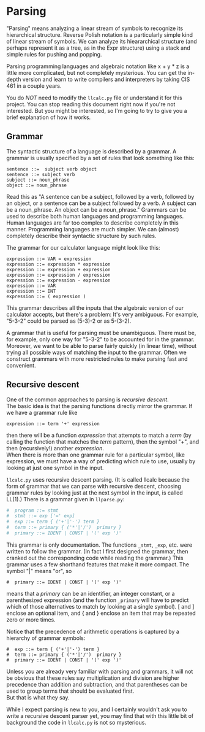 # Parsing

"Parsing" means analyzing a linear stream of symbols to 
recognize its hierarchical structure.  Reverse Polish
notation is a particularly simple kind of linear stream 
of symbols.  We can analyze its hieararchical structure 
(and perhaps represent it as a tree, as in the Expr structure)
using a stack and simple rules for pushing and popping. 

Parsing programming languages and algebraic notation like 
x + y * z is a little more complicated, but not completely 
mysterious.  You can get the in-depth version and learn to 
write compilers and interpreters by taking CIS 461 in a couple
years.  

You do *NOT* need to modify the ```llcalc.py``` file or
understand it for this project.  You can stop reading this 
document right now if you're not interested.  But you might 
be interested, so I'm going to try to give you a brief
explanation of how it works. 

## Grammar

The syntactic structure of a language is described by a grammar. 
A grammar is usually specified by a set of rules that look 
something like this: 

```
sentence ::=  subject verb object
sentence ::= subject verb
subject ::= noun_phrase
object ::= noun_phrase
```
Read this as "A sentence can be a subject, followed by a verb, followed 
by an object, or a sentence can be a subject followed by a verb.  A subject 
can be a noun_phrase.  An object can be a noun_phrase."   Grammars can 
be used to describe both human languages and programming languages. 
Human languages are far too complex to describe completely in this manner. 
Programming languages are much simpler. We can (almost) completely describe
their syntactic structure by such rules. 

The grammar for our calculator language might look like this: 

```
expression ::= VAR = expression
expression ::= expression * expression
expression ::= expression + expression
expression ::= expression / expression
expression ::= expression - expression
expression ::= VAR
expression ::= INT
expression ::= ( expression ) 
```
This grammar describes all the inputs that the algebraic version 
of our calculator accepts, but there's a problem:  It's very ambiguous. 
For example, "5-3-2" could be parsed as (5-3)-2 or as 5-(3-2).  

A grammar that is useful for parsing must be unambiguous.  There must be, 
for example, only one way for "5-3-2" to be accounted for in the grammar. 
Moreover, we want to be able to parse fairly quickly (in linear time), 
without trying all possible ways of matching the input to the grammar.  Often 
we construct grammars with more restricted rules to make parsing fast and 
convenient. 

## Recursive descent

One of the common approaches to parsing is *recursive descent*.  
The basic idea is that the parsing functions directly mirror the 
grammar.  If we have a grammar rule like 
```
expression ::= term '+' expression
```
then there will be a function *expression* that attempts to match 
a *term*  (by calling the function that matches the *term* pattern), 
then the symbol "+", and then (recursively!) another *expression*.  
When there is more than one grammar rule for a particular symbol, 
like expression, we must have a way of predicting which rule to use, 
usually by looking at just one symbol in the input.  

```llcalc.py``` uses recursive descent parsing.  (It is called llcalc
because the form of grammar that we can parse with recursive descent, 
choosing grammar rules by looking just at the next symbol in the input, 
is called LL(1).)  There is a grammar given in ```llparse.py```: 

```python
#  program ::= stmt
#  stmt ::= exp ['=' exp]
#  exp ::= term { ('+'|'-') term }
#  term ::= primary { ('*'|'/')  primary }
#  primary ::= IDENT | CONST | '(' exp ')'
```

This grammar is only documentation.  The functions ```_stmt```, ```_exp```, 
etc. were written to follow the grammar.  (In fact I first designed the 
grammar, then cranked out the corresponding code while reading the grammar.)
This grammar uses a few shorthand features that make it more compact. 
The symbol "|" means "or", so 

```
#  primary ::= IDENT | CONST | '(' exp ')'
```

means that a *primary* can be an identifier, an integer constant, or 
a parenthesized expression (and the function ```_primary``` will have 
to predict which of those alternatives to match by looking at a 
single symbol).  [ and ] enclose an optional item, and { and } enclose 
an item that may be repeated zero or more times.  

Notice that the precedence of arithmetic operations is captured by a hierarchy
of grammar symbols: 

```
#  exp ::= term { ('+'|'-') term }
#  term ::= primary { ('*'|'/')  primary }
#  primary ::= IDENT | CONST | '(' exp ')'
```

Unless you are already very familiar with parsing and grammars, it will 
not be obvious that these rules say multiplication and division are 
higher precedence than addition and subtraction, and that parentheses can 
be used to group terms that should be evaluated first.  
But that is what they say.   

While I expect parsing is new to you, and I certainly wouldn't ask you to 
write a recursive descent parser yet, you may find that with this little bit of background
the code in ```llcalc.py``` is not so mysterious. 

